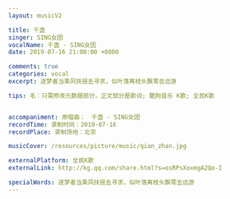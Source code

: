 ```yaml
---
layout: musicV2

title: 千盏
singer: SING女团
vocalName: 千盏 - SING女团
date: 2019-07-16 21:00:00 +0800

comments: true
categories: vocal
excerpt: 逐梦者当乘风扶摇去寻求，似叶落离枝头飘零去远游

tips: 毛：只需修改元数据部分，正文部分是歌词; 酷狗音乐 K歌; 全民K歌


accompaniment: 原唱曲：　千盏 - SING女团
recordTime: 录制时间：2019-07-16
recordPlace: 录制场地：北京

musicCover: /resources/picture/music/qian_zhan.jpg

externalPlatform: 全民K歌
externalLink: http://kg.qq.com/share.html?s=osRPsXoxmgA2Qo-I

specialWords: 逐梦者当乘风扶摇去寻求，似叶落离枝头飘零去远游
---
```

